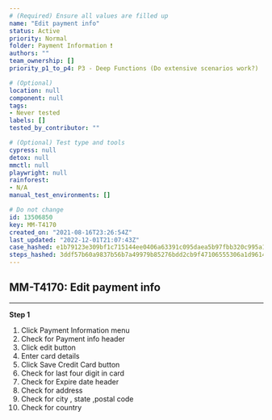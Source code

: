 ```yaml
---
# (Required) Ensure all values are filled up
name: "Edit payment info"
status: Active
priority: Normal
folder: Payment Information ❗
authors: ""
team_ownership: []
priority_p1_to_p4: P3 - Deep Functions (Do extensive scenarios work?)

# (Optional)
location: null
component: null
tags:
- Never tested
labels: []
tested_by_contributor: ""

# (Optional) Test type and tools
cypress: null
detox: null
mmctl: null
playwright: null
rainforest: 
- N/A
manual_test_environments: []

# Do not change
id: 13506850
key: MM-T4170
created_on: "2021-08-16T23:26:54Z"
last_updated: "2022-12-01T21:07:43Z"
case_hashed: e1b79123e309bf1c715144ee0406a63391c095daea5b97fbb320c995a19e57e76c424f5031477f23e6d99482cc65c0bd
steps_hashed: 3ddf57b60a9837b56b7a49979b85276bdd2cb9f47106555306a1d96142ccc69cd9edba904d41fe8971d9620f26ccdfc0
---
```


<!-- (Auto-generated) Based on frontmatter's "key" and "name" -->

## MM-T4170: Edit payment info

---

**Step 1**

1. Click Payment Information menu
2. Check for Payment info header
3. Click edit button
4. Enter card details
5. Click Save Credit Card button
6. Check for last four digit in card
7. Check for Expire date header
8. Check for address
9. Check for city , state ,postal code
10. Check for country
